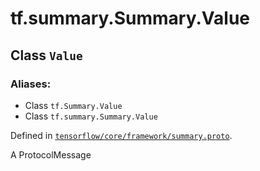 <div itemscope itemtype="http://developers.google.com/ReferenceObject">
<meta itemprop="name" content="tf.summary.Summary.Value" />
<meta itemprop="path" content="Stable" />
</div>

# tf.summary.Summary.Value

## Class `Value`



### Aliases:

* Class `tf.Summary.Value`
* Class `tf.summary.Summary.Value`



Defined in [`tensorflow/core/framework/summary.proto`](https://www.tensorflow.org/code/tensorflow/core/framework/summary.proto).

A ProtocolMessage

